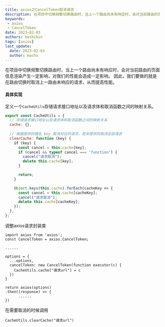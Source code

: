 ```yaml
---
title: axios之CancelToken取消请求
description: 在项目中切换频繁切换路由时，当上一个路由尚未有响应时，会对当前路由的页面信息渲染产生一定影响，对我们的性能会造成一定影响。
keywords:
 - axios
 - CancelToken
date: 2023-02-03
authors: heshibin
tags: [axios]
last_update:
  date: 2023-02-03
  author: machu
---
```


在项目中切换频繁切换路由时，当上一个路由尚未有响应时，会对当前路由的页面信息渲染产生一定影响，对我们的性能会造成一定影响。
因此，我们要做的就是在路由切换时取消上一路由未响应的请求，从而提高性能。

#### 具体实现
定义一个`CacheUtils`存储请求接口地址以及请求体和取消函数之间的映射关系。
```javascript title="CacheUtils"
export const CacheUtils = {
  // 存储请求接口地址以及请求体和取消函数之间的映射关系
  cache: {},
  
  // 根据提供的键名 key 取消对应的请求，若未提供则取消全部请求
  clearCache: function (key) {
    if (key) {
      const cancel = this.cache[key];
      if (cancel && typeof cancel === 'function') {
        cancel("请求取消");
        delete this.cache[key];
      }

      return;
    }

    Object.keys(this.cache).forEach(cacheKey => {
      const cancel = this.cache[cacheKey];
      cancel("请求取消");
      delete this.cache[cacheKey];
    });
  },
};
```

调整axios请求封装类
```
import axios from 'axios';
const CancelToken = axios.CancelToken;

......

options = {
  ...options,
  cancelToken: new CancelToken(function executor(c) {
    CacheUtils.cache["请求url"] = c
  })
}

return axios(options)
.then((response) => {
      ......
})
```

在需要取消的时候调用
```
CacheUtils.clearCache("请求url")
```
